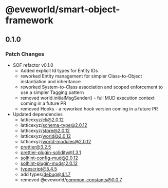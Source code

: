 # @eveworld/smart-object-framework

## 0.1.0

### Patch Changes

- SOF refactor v0.1.0
  - Added explicit Id types for Entity IDs
  - reworked Entity management for simpler Class-to-Object instantiation and inheritance
  - reworked System-to-Class association and scoped enforcement to use a simpler Tagging pattern
  - removed world.initialMsgSender() - full MUD execution context coming in a future PR
  - removed Hooks - a reworked hook version coming in a future PR
- Updated dependencies
  - latticexyz/cli@2.0.12
  - latticexyz/schema-type@2.0.12
  - latticexyz/store@2.0.12
  - latticexyz/world@2.0.12
  - latticexyz/world-modules@2.0.12
  - prettier@3.2.5
  - prettier-plugin-solidity@1.3.1
  - solhint-config-mud@2.0.12
  - solhint-plugin-mud@2.0.12
  - typescript@5.4.5
  - add types/debug@4.1.7
  - removed @eveworld/common-constants@0.0.7
